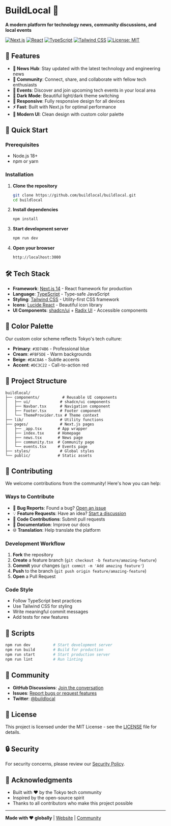 # BuildLocal 🚀

**A modern platform for technology news, community discussions, and local events**

[![Next.js](https://img.shields.io/badge/Next.js-14.2.3-black?logo=next.js)](https://nextjs.org/)
[![React](https://img.shields.io/badge/React-18.2.0-blue?logo=react)](https://reactjs.org/)
[![TypeScript](https://img.shields.io/badge/TypeScript-5.4.5-blue?logo=typescript)](https://www.typescriptlang.org/)
[![Tailwind CSS](https://img.shields.io/badge/Tailwind%20CSS-3.4.3-38B2AC?logo=tailwind-css)](https://tailwindcss.com/)
[![License: MIT](https://img.shields.io/badge/License-MIT-yellow.svg)](https://opensource.org/licenses/MIT)

## 🌟 Features

- **📰 News Hub**: Stay updated with the latest technology and engineering news
- **👥 Community**: Connect, share, and collaborate with fellow tech enthusiasts  
- **📅 Events**: Discover and join upcoming tech events in your local area
- **🌙 Dark Mode**: Beautiful light/dark theme switching
- **📱 Responsive**: Fully responsive design for all devices
- **⚡ Fast**: Built with Next.js for optimal performance
- **🎨 Modern UI**: Clean design with custom color palette

## 🚀 Quick Start

### Prerequisites

- Node.js 18+ 
- npm or yarn

### Installation

1. **Clone the repository**
   ```bash
   git clone https://github.com/buildlocal/buildlocal.git
   cd buildlocal
   ```

2. **Install dependencies**
   ```bash
   npm install
   ```

3. **Start development server**
   ```bash
   npm run dev
   ```

4. **Open your browser**
   ```
   http://localhost:3000
   ```

## 🛠️ Tech Stack

- **Framework**: [Next.js 14](https://nextjs.org/) - React framework for production
- **Language**: [TypeScript](https://www.typescriptlang.org/) - Type-safe JavaScript
- **Styling**: [Tailwind CSS](https://tailwindcss.com/) - Utility-first CSS framework
- **Icons**: [Lucide React](https://lucide.dev/) - Beautiful icon library
- **UI Components**: [shadcn/ui](https://ui.shadcn.com/) + [Radix UI](https://www.radix-ui.com/) - Accessible components

## 🎨 Color Palette

Our custom color scheme reflects Tokyo's tech culture:

- **Primary**: `#3D74B6` - Professional blue
- **Cream**: `#FBF5DE` - Warm backgrounds  
- **Beige**: `#EAC8A6` - Subtle accents
- **Accent**: `#DC3C22` - Call-to-action red

## 📁 Project Structure

```
buildlocal/
├── components/          # Reusable UI components
│   ├── ui/             # shadcn/ui components
│   ├── Navbar.tsx      # Navigation component
│   ├── Footer.tsx      # Footer component
│   └── ThemeProvider.tsx # Theme context
├── lib/                # Utility functions
├── pages/              # Next.js pages
│   ├── _app.tsx       # App wrapper
│   ├── index.tsx      # Homepage
│   ├── news.tsx       # News page
│   ├── community.tsx  # Community page
│   └── events.tsx     # Events page
├── styles/             # Global styles
└── public/            # Static assets
```

## 🤝 Contributing

We welcome contributions from the community! Here's how you can help:

### Ways to Contribute

- 🐛 **Bug Reports**: Found a bug? [Open an issue](https://github.com/buildlocal/buildlocal/issues)
- 💡 **Feature Requests**: Have an idea? [Start a discussion](https://github.com/buildlocal/buildlocal/discussions)
- 🔧 **Code Contributions**: Submit pull requests
- 📝 **Documentation**: Improve our docs
- 🌐 **Translation**: Help translate the platform

### Development Workflow

1. **Fork** the repository
2. **Create** a feature branch (`git checkout -b feature/amazing-feature`)
3. **Commit** your changes (`git commit -m 'Add amazing feature'`)
4. **Push** to the branch (`git push origin feature/amazing-feature`)
5. **Open** a Pull Request

### Code Style

- Follow TypeScript best practices
- Use Tailwind CSS for styling
- Write meaningful commit messages
- Add tests for new features

## 📝 Scripts

```bash
npm run dev          # Start development server
npm run build        # Build for production
npm run start        # Start production server
npm run lint         # Run linting
```

## 🌟 Community

- **GitHub Discussions**: [Join the conversation](https://github.com/buildlocal/buildlocal/discussions)
- **Issues**: [Report bugs or request features](https://github.com/buildlocal/buildlocal/issues)
- **Twitter**: [@buildlocal](https://twitter.com/buildlocal)

## 📄 License

This project is licensed under the MIT License - see the [LICENSE](LICENSE) file for details.

## 🔒 Security

For security concerns, please review our [Security Policy](SECURITY.md).

## 🙏 Acknowledgments

- Built with ❤️ by the Tokyo tech community
- Inspired by the open-source spirit
- Thanks to all contributors who make this project possible

---

**Made with ❤️ globally** | [Website](https://buildlocal.org) | [Community](https://github.com/buildlocal/buildlocal/discussions)
